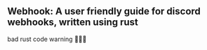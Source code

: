 ## Webhook: A user friendly guide for discord webhooks, written using rust
bad rust code warning :crab::crab::crab:
